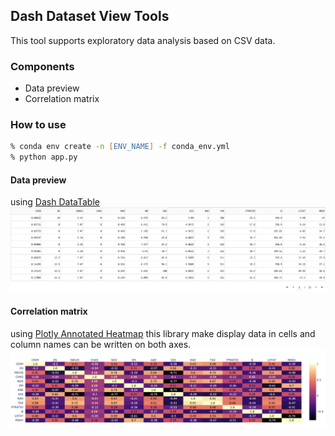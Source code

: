 ## Dash Dataset View Tools
This tool supports exploratory data analysis based on CSV data.
### Components
- Data preview
- Correlation matrix

### How to use

```zsh
% conda env create -n [ENV_NAME] -f conda_env.yml
% python app.py
```

#### Data preview
using [Dash DataTable](https://dash.plotly.com/datatable)
![DataPreview.png](./DataPreview.png)

#### Correlation matrix
using [Plotly Annotated Heatmap](https://plotly.com/python/annotated-heatmap/)
this library make display data in cells and column names can be written on both axes.
![CorrelationMatrix.png](./CorrelationMatrix.png)